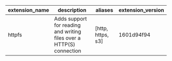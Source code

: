 | extension_name |                             description                              |      aliases      | extension_version |
|----------------|----------------------------------------------------------------------|-------------------|-------------------|
| httpfs         | Adds support for reading and writing files over a HTTP(S) connection | [http, https, s3] | 1601d94f94        |
